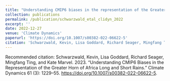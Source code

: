 ```yaml
---
title: "Understanding CMIP6 biases in the representation of the Greater Horn of Africa long and short rains"
collection: publications
permalink: /publication/schwarzwald_etal_clidyn_2022
excerpt: ''
date: 2022-12-27
venue: 'Climate Dynamics'
paperurl: 'https://doi.org/10.1007/s00382-022-06622-5'
citation: 'Schwarzwald, Kevin, Lisa Goddard, Richard Seager, Mingfang Ting, and Kate Marvel. 2023. “Understanding CMIP6 Biases in the Representation of the Greater Horn of Africa Long and Short Rains.” Climate Dynamics 61 (3): 1229–55. https://doi.org/10.1007/s00382-022-06622-5.'
---
```


Recommended citation: Schwarzwald, Kevin, Lisa Goddard, Richard Seager, Mingfang Ting, and Kate Marvel. 2023. “Understanding CMIP6 Biases in the Representation of the Greater Horn of Africa Long and Short Rains.” Climate Dynamics 61 (3): 1229–55. https://doi.org/10.1007/s00382-022-06622-5.
